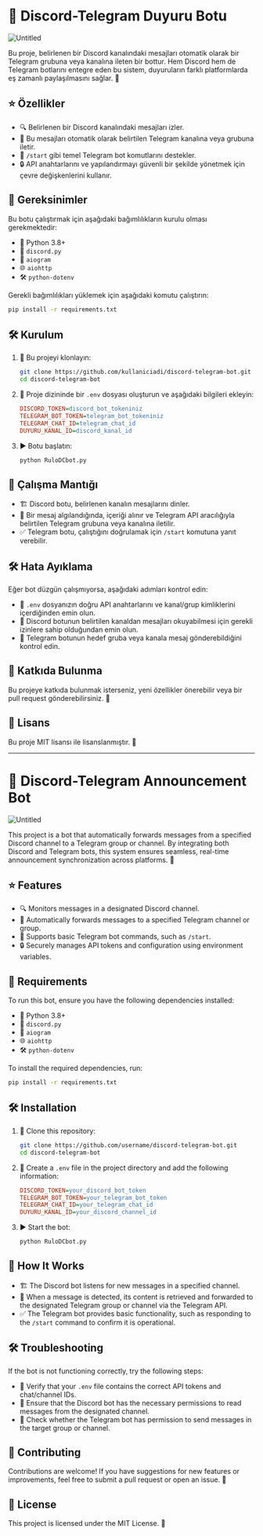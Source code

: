 # 🚀 Discord-Telegram Duyuru Botu
![Untitled](https://github.com/user-attachments/assets/235b3e26-000a-4b72-919d-5d30d4a75c9a)

Bu proje, belirlenen bir Discord kanalındaki mesajları otomatik olarak bir Telegram grubuna veya kanalına ileten bir bottur. Hem Discord hem de Telegram botlarını entegre eden bu sistem, duyuruların farklı platformlarda eş zamanlı paylaşılmasını sağlar. 📢

## ⭐ Özellikler
- 🔍 Belirlenen bir Discord kanalındaki mesajları izler.
- 🔄 Bu mesajları otomatik olarak belirtilen Telegram kanalına veya grubuna iletir.
- 📝 `/start` gibi temel Telegram bot komutlarını destekler.
- 🔒 API anahtarlarını ve yapılandırmayı güvenli bir şekilde yönetmek için çevre değişkenlerini kullanır.

## 📌 Gereksinimler
Bu botu çalıştırmak için aşağıdaki bağımlılıkların kurulu olması gerekmektedir:

- 🐍 Python 3.8+
- 🤖 `discord.py`
- 🤖 `aiogram`
- 🌐 `aiohttp`
- 🛠️ `python-dotenv`

Gerekli bağımlılıkları yüklemek için aşağıdaki komutu çalıştırın:
```bash
pip install -r requirements.txt
```

## 🛠️ Kurulum
1. 📂 Bu projeyi klonlayın:
   ```bash
   git clone https://github.com/kullaniciadi/discord-telegram-bot.git
   cd discord-telegram-bot
   ```
2. 📄 Proje dizininde bir `.env` dosyası oluşturun ve aşağıdaki bilgileri ekleyin:
   ```ini
   DISCORD_TOKEN=discord_bot_tokeniniz
   TELEGRAM_BOT_TOKEN=telegram_bot_tokeniniz
   TELEGRAM_CHAT_ID=telegram_chat_id
   DUYURU_KANAL_ID=discord_kanal_id
   ```
3. ▶️ Botu başlatın:
   ```bash
   python RuloDCbot.py
   ```

## 🔄 Çalışma Mantığı
- 🏗️ Discord botu, belirlenen kanalın mesajlarını dinler.
- 📩 Bir mesaj algılandığında, içeriği alınır ve Telegram API aracılığıyla belirtilen Telegram grubuna veya kanalına iletilir.
- ✅ Telegram botu, çalıştığını doğrulamak için `/start` komutuna yanıt verebilir.

## 🛠️ Hata Ayıklama
Eğer bot düzgün çalışmıyorsa, aşağıdaki adımları kontrol edin:
- 📌 `.env` dosyanızın doğru API anahtarlarını ve kanal/grup kimliklerini içerdiğinden emin olun.
- 🔑 Discord botunun belirtilen kanaldan mesajları okuyabilmesi için gerekli izinlere sahip olduğundan emin olun.
- 📲 Telegram botunun hedef gruba veya kanala mesaj gönderebildiğini kontrol edin.

## 🤝 Katkıda Bulunma
Bu projeye katkıda bulunmak isterseniz, yeni özellikler önerebilir veya bir pull request gönderebilirsiniz. 🚀

## 📜 Lisans
Bu proje MIT lisansı ile lisanslanmıştır. 📝

---

# 🚀 Discord-Telegram Announcement Bot
![Untitled](https://github.com/user-attachments/assets/46bc6d0a-3524-4694-97f4-bc6ee6477bfc)

This project is a bot that automatically forwards messages from a specified Discord channel to a Telegram group or channel. By integrating both Discord and Telegram bots, this system ensures seamless, real-time announcement synchronization across platforms. 📢

## ⭐ Features
- 🔍 Monitors messages in a designated Discord channel.
- 🔄 Automatically forwards messages to a specified Telegram channel or group.
- 📝 Supports basic Telegram bot commands, such as `/start`.
- 🔒 Securely manages API tokens and configuration using environment variables.

## 📌 Requirements
To run this bot, ensure you have the following dependencies installed:

- 🐍 Python 3.8+
- 🤖 `discord.py`
- 🤖 `aiogram`
- 🌐 `aiohttp`
- 🛠️ `python-dotenv`

To install the required dependencies, run:
```bash
pip install -r requirements.txt
```

## 🛠️ Installation
1. 📂 Clone this repository:
   ```bash
   git clone https://github.com/username/discord-telegram-bot.git
   cd discord-telegram-bot
   ```
2. 📄 Create a `.env` file in the project directory and add the following information:
   ```ini
   DISCORD_TOKEN=your_discord_bot_token
   TELEGRAM_BOT_TOKEN=your_telegram_bot_token
   TELEGRAM_CHAT_ID=your_telegram_chat_id
   DUYURU_KANAL_ID=your_discord_channel_id
   ```
3. ▶️ Start the bot:
   ```bash
   python RuloDCbot.py
   ```

## 🔄 How It Works
- 🏗️ The Discord bot listens for new messages in a specified channel.
- 📩 When a message is detected, its content is retrieved and forwarded to the designated Telegram group or channel via the Telegram API.
- ✅ The Telegram bot provides basic functionality, such as responding to the `/start` command to confirm it is operational.

## 🛠️ Troubleshooting
If the bot is not functioning correctly, try the following steps:
- 📌 Verify that your `.env` file contains the correct API tokens and chat/channel IDs.
- 🔑 Ensure that the Discord bot has the necessary permissions to read messages from the designated channel.
- 📲 Check whether the Telegram bot has permission to send messages in the target group or channel.

## 🤝 Contributing
Contributions are welcome! If you have suggestions for new features or improvements, feel free to submit a pull request or open an issue. 🚀

## 📜 License
This project is licensed under the MIT License. 📝


